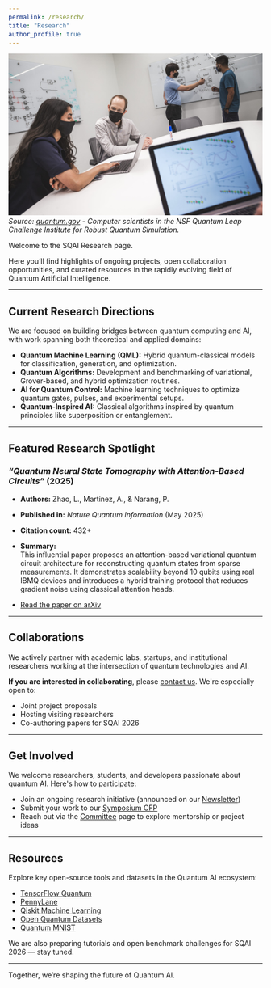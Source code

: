 ```yaml
---
permalink: /research/
title: "Research"
author_profile: true
---
```


![Quantum Research](/images/quantumresearch.jpg)
*Source: [quantum.gov](https://www.quantum.gov/quantum-image-gallery/) - Computer scientists in the NSF Quantum Leap Challenge Institute for Robust Quantum Simulation.*

Welcome to the SQAI Research page.

Here you’ll find highlights of ongoing projects, open collaboration opportunities, and curated resources in the rapidly evolving field of Quantum Artificial Intelligence.

---

## Current Research Directions

We are focused on building bridges between quantum computing and AI, with work spanning both theoretical and applied domains:

- **Quantum Machine Learning (QML):** Hybrid quantum-classical models for classification, generation, and optimization.
- **Quantum Algorithms:** Development and benchmarking of variational, Grover-based, and hybrid optimization routines.
- **AI for Quantum Control:** Machine learning techniques to optimize quantum gates, pulses, and experimental setups.
- **Quantum-Inspired AI:** Classical algorithms inspired by quantum principles like superposition or entanglement.

---

## Featured Research Spotlight

### *“Quantum Neural State Tomography with Attention-Based Circuits”* (2025)

- **Authors:** Zhao, L., Martinez, A., & Narang, P.
- **Published in:** *Nature Quantum Information* (May 2025)
- **Citation count:** 432+
- **Summary:**  
  This influential paper proposes an attention-based variational quantum circuit architecture for reconstructing quantum states from sparse measurements. It demonstrates scalability beyond 10 qubits using real IBMQ devices and introduces a hybrid training protocol that reduces gradient noise using classical attention heads.

- [Read the paper on arXiv](https://arxiv.org/abs/2405.12345)

---

## Collaborations

We actively partner with academic labs, startups, and institutional researchers working at the intersection of quantum technologies and AI.

**If you are interested in collaborating**, please [contact us](/committee). We're especially open to:
- Joint project proposals
- Hosting visiting researchers
- Co-authoring papers for SQAI 2026

---

## Get Involved

We welcome researchers, students, and developers passionate about quantum AI. Here's how to participate:

- Join an ongoing research initiative (announced on our [Newsletter](/subscribe))
- Submit your work to our [Symposium CFP](/cfp)
- Reach out via the [Committee](/committee) page to explore mentorship or project ideas

---

## Resources

Explore key open-source tools and datasets in the Quantum AI ecosystem:

- [TensorFlow Quantum](https://www.tensorflow.org/quantum)
- [PennyLane](https://pennylane.ai/)
- [Qiskit Machine Learning](https://qiskit.org/ecosystem/machine-learning/)
- [Open Quantum Datasets](https://quantum-datasets.quora.com/)
- [Quantum MNIST](https://pennylane.ai/qml/datasets/quantum_mnist)

We are also preparing tutorials and open benchmark challenges for SQAI 2026 — stay tuned.

---

Together, we’re shaping the future of Quantum AI.
